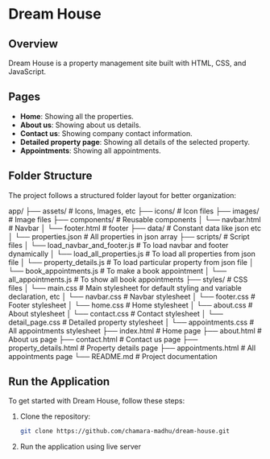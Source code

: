# Dream House

## Overview

Dream House is a property management site built with HTML, CSS, and JavaScript.

## Pages

- **Home**: Showing all the properties.
- **About us**: Showing about us details.
- **Contact us**: Showing company contact information.
- **Detailed property page**: Showing all details of the selected property.
- **Appointments**: Showing all appointments.

## Folder Structure

The project follows a structured folder layout for better organization:

app/
├── assets/                             # Icons, Images, etc
    ├── icons/                          # Icon files
    ├── images/                         # Image files
├── components/                         # Reusable components
│       └── navbar.html                 # Navbar
│       └── footer.html                 # footer
├── data/                               # Constant data like json etc
│       └── properties.json             # All properties in json array
├── scripts/                            # Script files
│       └── load_navbar_and_footer.js   # To load navbar and footer dynamically
│       └── load_all_properties.js      # To load all properties from json file
│       └── property_details.js         # To load particular property from json file
│       └── book_appointments.js        # To make a book appointment
│       └── all_appointments.js         # To show all book appointments
├── styles/                             # CSS files
│       └── main.css                    # Main stylesheet for default styling and variable declaration, etc
│       └── navbar.css                  # Navbar stylesheet
│       └── footer.css                  # Footer stylesheet
│       └── home.css                    # Home stylesheet
│       └── about.css                   # About stylesheet
│       └── contact.css                 # Contact stylesheet
│       └── detail_page.css             # Detailed property stylesheet
│       └── appointments.css            # All appointments stylesheet
├── index.html                          # Home page
├── about.html                          # About us page
├── contact.html                        # Contact us page
├── property_details.html               # Property details page
├── appointments.html                   # All appointments page
└── README.md                           # Project documentation


## Run the Application

To get started with Dream House, follow these steps:

1. Clone the repository:
   ```bash
   git clone https://github.com/chamara-madhu/dream-house.git

2. Run the application using live server